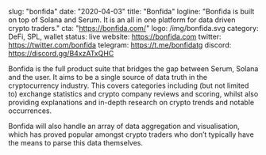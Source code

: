 slug: "bonfida"
date: "2020-04-03"
title: "Bonfida"
logline: "Bonfida is built on top of Solana and Serum. It is an all in one platform for data driven crypto traders."
cta: "https://bonfida.com/"
logo: /img/bonfida.svg
category: DeFi, SPL, wallet
status: live
website: https://bonfida.com
twitter: https://twitter.com/bonfida
telegram: https://t.me/bonfidatg
discord: https://discord.gg/B4xzATxQHC

Bonfida is the full product suite that bridges the gap between Serum, Solana and the user. It aims to be a single source of data truth in the cryptocurrency industry. This covers categories including (but not limited to) exchange statistics and crypto company reviews and scoring, whilst also providing explanations and in-depth research on crypto trends and notable occurrences.

Bonfida will also handle an array of data aggregation and visualisation, which has proved popular amongst crypto traders who don’t typically have the means to parse this data themselves.
